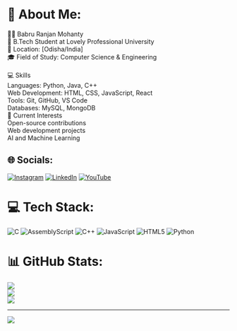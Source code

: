 # 💫 About Me:
👨‍💻 Babru Ranjan Mohanty<br>🌟 B.Tech Student at Lovely Professional University<br>📍 Location: [Odisha/India]<br>🎓 Field of Study: Computer Science & Engineering<br><br>💻 Skills<br>Languages: Python, Java, C++<br>Web Development: HTML, CSS, JavaScript, React<br>Tools: Git, GitHub, VS Code<br>Databases: MySQL, MongoDB<br>🌱 Current Interests<br>Open-source contributions<br>Web development projects<br>AI and Machine Learning


## 🌐 Socials:
[![Instagram](https://img.shields.io/badge/Instagram-%23E4405F.svg?logo=Instagram&logoColor=white)](https://instagram.com/babru_ranjan_mohanty) [![LinkedIn](https://img.shields.io/badge/LinkedIn-%230077B5.svg?logo=linkedin&logoColor=white)](https://linkedin.com/in/babruranjanmohanty) [![YouTube](https://img.shields.io/badge/YouTube-%23FF0000.svg?logo=YouTube&logoColor=white)](https://youtube.com/@babruranjanmohanty7471) 

# 💻 Tech Stack:
![C](https://img.shields.io/badge/c-%2300599C.svg?style=for-the-badge&logo=c&logoColor=white) ![AssemblyScript](https://img.shields.io/badge/assembly%20script-%23000000.svg?style=for-the-badge&logo=assemblyscript&logoColor=white) ![C++](https://img.shields.io/badge/c++-%2300599C.svg?style=for-the-badge&logo=c%2B%2B&logoColor=white) ![JavaScript](https://img.shields.io/badge/javascript-%23323330.svg?style=for-the-badge&logo=javascript&logoColor=%23F7DF1E) ![HTML5](https://img.shields.io/badge/html5-%23E34F26.svg?style=for-the-badge&logo=html5&logoColor=white) ![Python](https://img.shields.io/badge/python-3670A0?style=for-the-badge&logo=python&logoColor=ffdd54)
# 📊 GitHub Stats:
![](https://github-readme-stats.vercel.app/api?username=BabruRanjanMohanty&theme=shadow_blue&hide_border=false&include_all_commits=false&count_private=false)<br/>
![](https://github-readme-streak-stats.herokuapp.com/?user=BabruRanjanMohanty&theme=shadow_blue&hide_border=false)<br/>
![](https://github-readme-stats.vercel.app/api/top-langs/?username=BabruRanjanMohanty&theme=shadow_blue&hide_border=false&include_all_commits=false&count_private=false&layout=compact)

---
[![](https://visitcount.itsvg.in/api?id=BabruRanjanMohanty&icon=0&color=0)](https://visitcount.itsvg.in)

<!-- Proudly created with GPRM ( https://gprm.itsvg.in ) -->